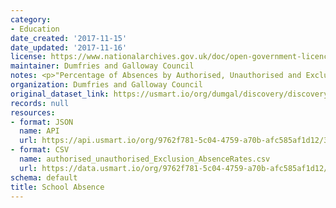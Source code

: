 ```yaml
---
category:
- Education
date_created: '2017-11-15'
date_updated: '2017-11-16'
license: https://www.nationalarchives.gov.uk/doc/open-government-licence/version/3/
maintainer: Dumfries and Galloway Council
notes: <p>"Percentage of Absences by Authorised, Unauthorised and Exclusions"</p>
organization: Dumfries and Galloway Council
original_dataset_link: https://usmart.io/org/dumgal/discovery/discovery-view-detail/c593551e-56da-46e8-8b8f-7d81e5343964
records: null
resources:
- format: JSON
  name: API
  url: https://api.usmart.io/org/9762f781-5c04-4759-a70b-afc585af1d12/343e83eb-7841-4eb5-a73a-61047ee6d823/1/urql
- format: CSV
  name: authorised_unauthorised_Exclusion_AbsenceRates.csv
  url: https://data.usmart.io/org/9762f781-5c04-4759-a70b-afc585af1d12/resource?resourceGUID=3dcfc9aa-b1eb-41f7-8385-1ccfa420e303
schema: default
title: School Absence
---
```

